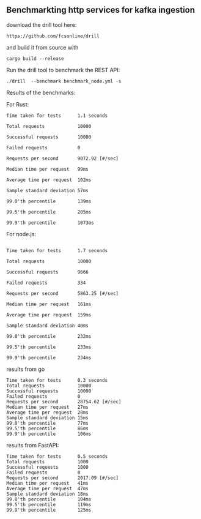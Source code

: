 ## Benchmarkting http services for kafka ingestion

download the drill tool here: 

`https://github.com/fcsonline/drill`

and build it from source with 

`cargo build --release`

Run the drill tool to benchmark the REST API: 

`./drill  --benchmark benchmark_node.yml -s`


Results of the benchmarks: 

For Rust: 
```
Time taken for tests      1.1 seconds

Total requests            10000

Successful requests       10000

Failed requests           0

Requests per second       9072.92 [#/sec]

Median time per request   99ms

Average time per request  102ms

Sample standard deviation 57ms

99.0'th percentile        139ms

99.5'th percentile        205ms

99.9'th percentile        1073ms

```

For node.js:

```

Time taken for tests      1.7 seconds

Total requests            10000

Successful requests       9666

Failed requests           334

Requests per second       5863.25 [#/sec]

Median time per request   161ms

Average time per request  159ms

Sample standard deviation 40ms

99.0'th percentile        232ms

99.5'th percentile        233ms

99.9'th percentile        234ms

```

results from go
```
Time taken for tests      0.3 seconds
Total requests            10000
Successful requests       10000
Failed requests           0
Requests per second       28754.62 [#/sec]
Median time per request   27ms
Average time per request  28ms
Sample standard deviation 15ms
99.0'th percentile        77ms
99.5'th percentile        86ms
99.9'th percentile        106ms

```

results from FastAPI:

```
Time taken for tests      0.5 seconds
Total requests            1000
Successful requests       1000
Failed requests           0
Requests per second       2017.09 [#/sec]
Median time per request   41ms
Average time per request  47ms
Sample standard deviation 18ms
99.0'th percentile        104ms
99.5'th percentile        119ms
99.9'th percentile        125ms

```
